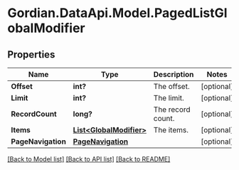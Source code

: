 # Gordian.DataApi.Model.PagedListGlobalModifier
## Properties

Name | Type | Description | Notes
------------ | ------------- | ------------- | -------------
**Offset** | **int?** | The offset. | [optional] 
**Limit** | **int?** | The limit. | [optional] 
**RecordCount** | **long?** | The record count. | [optional] 
**Items** | [**List&lt;GlobalModifier&gt;**](GlobalModifier.md) | The items. | [optional] 
**PageNavigation** | [**PageNavigation**](PageNavigation.md) |  | [optional] 

[[Back to Model list]](../README.md#documentation-for-models) [[Back to API list]](../README.md#documentation-for-api-endpoints) [[Back to README]](../README.md)

